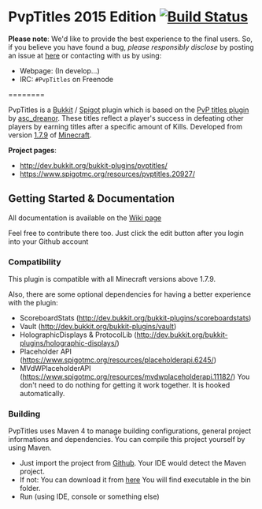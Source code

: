 # PvpTitles 2015 Edition [![Build Status](https://travis-ci.org/AlternaCraft/PvpTitles.svg)](https://travis-ci.org/AlternaCraft/PvpTitles)

**Please note**: We'd like to provide the best experience to the final users. So, if you believe you have found a bug, _please responsibly disclose_ by posting an issue at [here](https://github.com/AlternaCraft/PvpTitles/issues) or contacting with us by using:

* Webpage: (In develop...)
* IRC: `#PvpTitles` on Freenode

========

PvpTitles is a [Bukkit](https://github.com/Bukkit/Bukkit) / [Spigot](https://github.com/SpigotMC/Spigot-API) plugin which is based on the [PvP titles plugin](https://github.com/dreanor/PvPTitles) by [asc_dreanor](https://github.com/dreanor). These titles reflect a player's success in defeating other players by earning titles after a specific amount of Kills. 
Developed from version [1.7.9](http://mcupdate.tumblr.com/post/82203913927/minecraft-179) of [Minecraft](http://minecraft.net).

**Project pages**:
* http://dev.bukkit.org/bukkit-plugins/pvptitles/
* https://www.spigotmc.org/resources/pvptitles.20927/


Getting Started & Documentation
-------------------------------

All documentation is available on the [Wiki page](https://github.com/AlternaCraft/PvpTitles/wiki)

Feel free to contribute there too. Just click the edit button after you login into your Github account


### Compatibility
This plugin is compatible with all Minecraft versions above 1.7.9.

Also, there are some optional dependencies for having a better experience with the plugin:
* ScoreboardStats (http://dev.bukkit.org/bukkit-plugins/scoreboardstats)
* Vault (http://dev.bukkit.org/bukkit-plugins/vault)
* HolographicDisplays & ProtocolLib (http://dev.bukkit.org/bukkit-plugins/holographic-displays/)
* Placeholder API (https://www.spigotmc.org/resources/placeholderapi.6245/)
* MVdWPlaceholderAPI (https://www.spigotmc.org/resources/mvdwplaceholderapi.11182/)
You don't need to do nothing for getting it work together. It is hooked automatically.


### Building
PvpTitles uses Maven 4 to manage building configurations, general project informations and dependencies. You can compile this project yourself by using Maven.

* Just import the project from [Github](http://github.com/).
  Your IDE would detect the Maven project.
* If not: You can download it from [here](http://maven.apache.org/download.cgi)
  You will find executable in the bin folder.
* Run (using IDE, console or something else)
